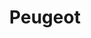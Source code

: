 ---
title: "Peugeot"
url: /ciudad-autonoma-de-buenos-aires/peugeot-avenida-la-plata/
shop: reparación de automóviles
---